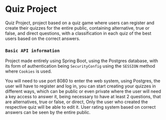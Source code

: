 # **Quiz Project**

Quiz Project, project based on a quiz game where users can register and create their quizzes for the entire public, containing alternative, true or false, and direct questions, with a classification in each quiz of the best users based on the correct answers.

### `Basic API information`

Project made entirely using Spring Boot, using the Postgres database, with its form of authentication being `SecurityConfig` using the `SESSION` method where `Cookies` is used.

You will need to use port 8080 to enter the web system, using Postgres, the user will have to register and log in, you can start creating your quizzes in different ways, which can be public or even private where the user will need a key access to answer it, being necessary to have at least 2 questions,
that are alternatives, true or false, or direct,
Only the user who created the respective quiz will be able to edit it.
User rating system based on correct answers can be seen by the entire public.
